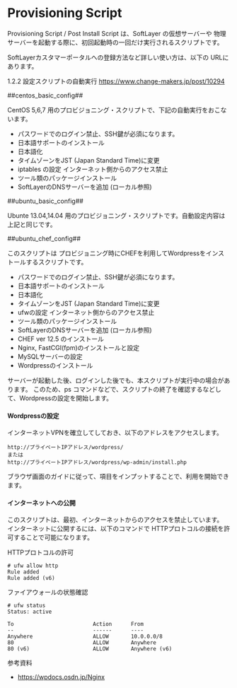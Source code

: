 Provisioning Script
==================

Provisioning Script / Post Install Script は、SoftLayer の仮想サーバーや
物理サーバーを起動する際に、初回起動時の一回だけ実行されるスクリプトです。

SoftLayerカスタマーポータルへの登録方法など詳しい使い方は、以下の
URLにあります。

1.2.2 設定スクリプトの自動実行
https://www.change-makers.jp/post/10294


##centos_basic_config##

CentOS 5,6,7 用のプロビジョニング・スクリプトで、下記の自動実行をおこないます。
* パスワードでのログイン禁止、SSH鍵が必須になります。
* 日本語サポートのインストール
* 日本語化
* タイムゾーンをJST (Japan Standard Time)に変更
* iptables の設定 インターネット側からのアクセス禁止
* ツール類のパッケージインストール
* SoftLayerのDNSサーバーを追加 (ローカル参照)

##ubuntu_basic_config##

Ubunte 13.04,14.04 用のプロビジョニング・スクリプトです。自動設定内容は上記と同じです。



##ubuntu_chef_config##

このスクリプトは プロビジョニング時にCHEFを利用してWordpressをインストールするスクリプトです。
* パスワードでのログイン禁止、SSH鍵が必須になります。
* 日本語サポートのインストール
* 日本語化
* タイムゾーンをJST (Japan Standard Time)に変更
* ufwの設定 インターネット側からのアクセス禁止
* ツール類のパッケージインストール
* SoftLayerのDNSサーバーを追加 (ローカル参照)
* CHEF ver 12.5 のインストール
* Nginx, FastCGI(fpm)のインストールと設定
* MySQLサーバーの設定
* Wordpressのインストール

サーバーが起動した後、ログインした後でも、本スクリプトが実行中の場合があります。
このため、ps コマンドなどで、スクリプトの終了を確認するなどして、Wordpressの設定を開始します。


#### Wordpressの設定

インターネットVPNを確立してしておき、以下のアドレスをアクセスします。

    http://プライベートIPアドレス/wordpress/
    または
    http://プライベートIPアドレス/wordpress/wp-admin/install.php

ブラウザ画面のガイドに従って、項目をインプットすることで、利用を開始できます。


#### インターネットへの公開

このスクリプトは、最初、インターネットからのアクセスを禁止しています。
インターネットに公開するには、以下のコマンドで HTTPプロトコルの接続を許可することで可能になります。

HTTPプロトコルの許可

```
# ufw allow http
Rule added
Rule added (v6)
```
ファイアウォールの状態確認

```
# ufw status
Status: active

To                         Action      From
--                         ------      ----
Anywhere                   ALLOW       10.0.0.0/8
80                         ALLOW       Anywhere
80 (v6)                    ALLOW       Anywhere (v6)
```

参考資料
- https://wpdocs.osdn.jp/Nginx
